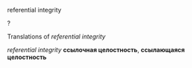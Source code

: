 referential integrity

?


Translations of _referential integrity_

_referential integrity_
**ссылочная целостность**, **ссылающаяся целостность**